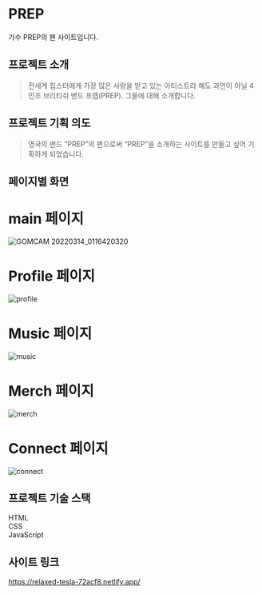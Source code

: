 # PREP

가수 PREP의 팬 사이트입니다.
<br>

## 프로젝트 소개

> 전세계 힙스터에게 가장 많은 사랑을 받고 있는 아티스트라 해도 과언이 아닐 4인조 브리티쉬 밴드 프렙(PREP). 그들에 대해 소개합니다.

## 프로젝트 기획 의도

> 영국의 밴드 “PREP”의 팬으로써 “PREP”을 소개하는 사이트를 만들고 싶어 기획하게 되었습니다.

## 페이지별 화면

# main 페이지

![GOMCAM 20220314_0116420320](https://user-images.githubusercontent.com/97173976/158069058-4d918e81-eae1-4118-853f-1a1ae27e3cbe.png)

# Profile 페이지

![profile](https://user-images.githubusercontent.com/97173976/158069072-f86d4aa3-6893-400a-9785-b3eb10e0f953.png)

# Music 페이지

![music](https://user-images.githubusercontent.com/97173976/158069081-d0e64c8c-8776-417b-b6cb-7d7d080f9c41.png)

# Merch 페이지

![merch](https://user-images.githubusercontent.com/97173976/158069087-7fbf137e-e0f9-45cd-98c9-44540fe5fc64.png)

# Connect 페이지

![connect](https://user-images.githubusercontent.com/97173976/158069088-76e329ff-1710-47d1-80a6-fd4f22cd1d5c.png)

## 프로젝트 기술 스택

HTML<br>
CSS<br>
JavaScript<br>

## 사이트 링크

<a>https://relaxed-tesla-72acf8.netlify.app/</a>
